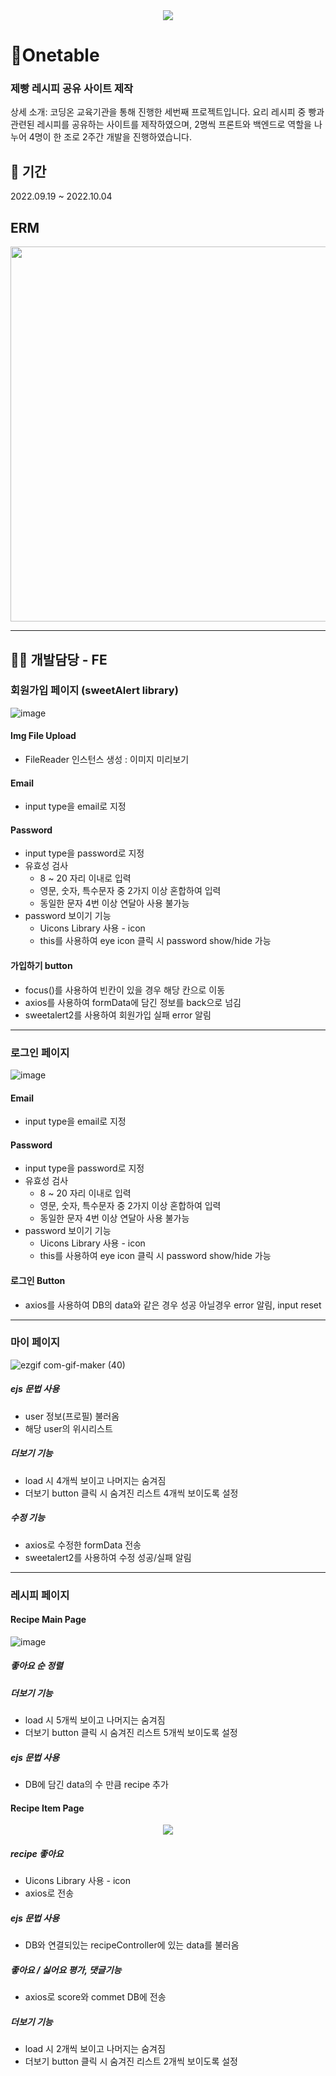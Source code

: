 <div align=center><img src=https://user-images.githubusercontent.com/97138102/206667335-4dc12a7d-59d0-437d-ae5b-2f5d30ceaefa.png ></div>

# 🥪Onetable

### 제빵 레시피 공유 사이트 제작

상세 소개: 코딩온 교육기관을 통해 진행한 세번째 프로젝트입니다. 요리 레시피 중 빵과 관련된 레시피를 공유하는 사이트를 제작하였으며, 2명씩 프론트와 백엔드로 역할을 나누어 4명이 한 조로 2주간 개발을 진행하였습니다.

## :date: 기간

2022.09.19 ~ 2022.10.04

## ERM
<img src="https://user-images.githubusercontent.com/26360179/196043616-ac2ee3b7-500b-40cf-be25-4c3dcf0ac424.png" width="600"/>
<hr />


## 💁🏻 개발담당 - FE

### 회원가입 페이지 (sweetAlert library)
![image](https://user-images.githubusercontent.com/97138102/206663573-202081da-7a02-4dc6-a575-a496f22ea4de.png)
#### Img File Upload
  -  FileReader 인스턴스 생성 : 이미지 미리보기
#### Email 
  - input type을 email로 지정
#### Password
  - input type을 password로 지정
  - 유효성 검사 
    - 8 ~ 20 자리 이내로 입력
    - 영문, 숫자, 특수문자 중 2가지 이상 혼합하여 입력
    - 동일한 문자 4번 이상 연달아 사용 불가능 
  - password 보이기 기능
    - Uicons Library 사용  -  icon
    - this를 사용하여 eye icon 클릭 시 password show/hide 가능
#### 가입하기 button 
  - focus()를 사용하여 빈칸이 있을 경우 해당 칸으로 이동
  - axios를 사용하여 formData에 담긴 정보를 back으로 넘김
  - sweetalert2를 사용하여 회원가입 실패 error 알림
---------------------------------------------------------------------------------------------------------------------    

### 로그인 페이지
![image](https://user-images.githubusercontent.com/97138102/206668883-a6bcfdab-c2fb-45b0-a613-7a2b77e15158.png)
#### Email 
  - input type을 email로 지정
#### Password
  - input type을 password로 지정
  - 유효성 검사 
    - 8 ~ 20 자리 이내로 입력
    - 영문, 숫자, 특수문자 중 2가지 이상 혼합하여 입력
    - 동일한 문자 4번 이상 연달아 사용 불가능
  - password 보이기 기능
    - Uicons Library 사용  -  icon
    - this를 사용하여 eye icon 클릭 시 password show/hide 가능
#### 로그인 Button 
   - axios를 사용하여 DB의 data와 같은 경우 성공 아닐경우 error 알림, input reset
------------------------------------------------------------------------------------------------------------------    

### 마이 페이지
![ezgif com-gif-maker (40)](https://user-images.githubusercontent.com/97138102/206687269-a15d1d90-d547-4c93-90a9-766fec89e94f.gif)

##### ejs 문법 사용
  - user 정보(프로필) 불러옴
  - 해당 user의 위시리스트 
##### 더보기 기능
  - load 시 4개씩 보이고 나머지는 숨겨짐
  - 더보기 button 클릭 시 숨겨진 리스트 4개씩 보이도록 설정
##### 수정 기능
  - axios로 수정한 formData 전송
  - sweetalert2를 사용하여 수정 성공/실패 알림

-----------------------------------------------------------------------------------------------------

### 레시피 페이지
#### Recipe Main Page
![image](https://user-images.githubusercontent.com/97138102/206679659-6b3424e8-22bc-4beb-bfc3-c312fe2b86a3.png)
##### 좋아요 순 정렬
##### 더보기 기능
  - load 시 5개씩 보이고 나머지는 숨겨짐
  - 더보기 button 클릭 시 숨겨진 리스트 5개씩 보이도록 설정
##### ejs 문법 사용
  - DB에 담긴 data의 수 만큼 recipe 추가
  
#### Recipe Item Page
<div align=center width=500px> <img src=https://user-images.githubusercontent.com/97138102/206679126-007fcdd5-54ab-4c8e-8652-4d9e22aa8b66.gif> </div>

##### recipe 좋아요 
  - Uicons Library 사용  -  icon
  - axios로 전송
##### ejs 문법 사용
  - DB와 연결되있는 recipeController에 있는 data를 불러옴
  
##### 좋아요 / 싫어요 평가, 댓글기능
  - axios로 score와 commet DB에 전송

##### 더보기 기능
  - load 시 2개씩 보이고 나머지는 숨겨짐
  - 더보기 button 클릭 시 숨겨진 리스트 2개씩 보이도록 설정












